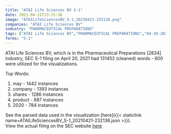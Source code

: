 ```yaml
---
title: "ATAI Life Sciences BV S-1"
date: 2021-04-21T23:21:36
image: "ATAILifeSciencesBV_S-1_20210421-232136.png"
companies: "ATAI Life Sciences BV"
industry: "PHARMACEUTICAL PREPARATIONS"
tags: ["ATAI Life Sciences BV","PHARMACEUTICAL PREPARATIONS","04-20-2021","S-1"]
forms: "S-1"
---
```

ATAI Life Sciences BV, which is in the Pharmaceutical Preparations [2834] industry, SEC S-1 filing on April 20, 2021 had 131452 (cleaned) words - 600 were utilized for the visualizations.

Top Words:
1. may - 1442 instances
2. company - 1393 instances
3. shares - 1286 instances
4. product - 887 instances
5. 2020 - 784 instances


See the parsed data used in the visualization [here]({{< staticlink name=ATAILifeSciencesBV_S-1_20210421-232136.json >}}).  
View the actual filing on the SEC website [here](https://www.sec.gov/Archives/edgar/data/1840904/0001193125-21-123009.txt)